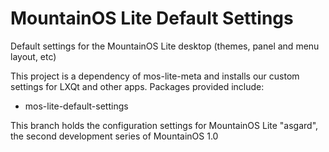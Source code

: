 # MountainOS Lite Default Settings
Default settings for the MountainOS Lite desktop (themes, panel and menu layout, etc)

This project is a dependency of mos-lite-meta and installs our custom settings for LXQt and other apps. Packages provided include:

  * mos-lite-default-settings

This branch holds the configuration settings for MountainOS Lite "asgard", the second development series of MountainOS 1.0
